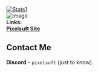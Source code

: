 [![Stats1](https://github-readme-stats.vercel.app/api?username=pixelsuft&show_icons=true&theme=dark)](https://github.com/Pixelsuft/) <br />
![image](https://user-images.githubusercontent.com/68371847/163700030-f8f17b26-1d75-4e0a-a81c-d3f532158cfb.png) <br />
**Links:** <br />
[**Pixelsuft Site**](https://pixelsufted.github.io/) <br />
## Contact Me
**Discord** - `pixelsuft` (just to know)
